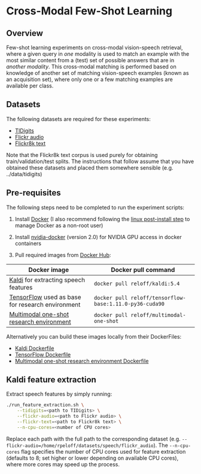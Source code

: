Cross-Modal Few-Shot Learning
=============================

Overview
--------
Few-shot learning experiments on cross-modal vision-speech retrieval, where a given query in *one* modality is used to match an example with the most similar content from a (test) set of possible answers that are in *another modality*. This cross-modal matching is performed based on knowledge of another set of matching vision-speech examples (known as an acquisition set), where only one or a few matching examples are available per class.

Datasets
--------

The following datasets are required for these experiments:

- [TIDigits](https://catalog.ldc.upenn.edu/LDC93S10)
- [Flickr audio](https://groups.csail.mit.edu/sls/downloads/flickraudio/)
- [Flickr8k text](http://nlp.cs.illinois.edu/HockenmaierGroup/Framing_Image_Description/Flickr8k_text.zip)

Note that the Flickr8k text corpus is used purely for obtaining train/validation/test splits.
The instructions that follow assume that you have obtained these datasets and placed them somewhere sensible (e.g. ../data/tidigits)

Pre-requisites
--------------
The following steps need to be completed to run the experiment scripts:

1. Install [Docker](https://docs.docker.com/install/) (I also recommend following the [linux post-install step](https://docs.docker.com/install/linux/linux-postinstall/) to manage Docker as a non-root user)

2. Install [nvidia-docker](https://github.com/NVIDIA/nvidia-docker) (version 2.0) for NVIDIA GPU access in docker containers

3. Pull required images from [Docker Hub](https://hub.docker.com):

| Docker image | Docker pull command |
| ------------- | -------------------|
| [Kaldi](https://hub.docker.com/r/reloff/kaldi) for extracting speech features | `docker pull reloff/kaldi:5.4` |
| [TensorFlow](https://hub.docker.com/r/reloff/tensorflow-base) used as base for research environment | `docker pull reloff/tensorflow-base:1.11.0-py36-cuda90` |
| [Multimodal one-shot research environment](https://hub.docker.com/r/reloff/multimodal-one-shot) | `docker pull reloff/multimodal-one-shot` |

Alternatively you can build these images locally from their DockerFiles:
- [Kaldi Dockerfile](https://github.com/rpeloff/research-images/blob/master/kaldi/Dockerfile)
- [TensorFlow Dockerfile](https://github.com/rpeloff/research-images/blob/master/tensorflow_base/python36_cuda90/Dockerfile)
- [Multimodal one-shot research environment Dockerfile](https://github.com/rpeloff/multimodal-one-shot-learning/blob/master/docker/Dockerfile)

Kaldi feature extraction
------------------------

Extract speech features by simply running:

```bash
./run_feature_extraction.sh \
    --tidigits=<path to TIDigits> \
    --flickr-audio=<path to Flickr audio> \
    --flickr-text=<path to Flickr8k text> \
    --n-cpu-cores=<number of CPU cores>
```
    
Replace each path with the full path to the corresponding dataset (e.g. `--flickr-audio=/home/rpeloff/datasets/speech/flickr_audio`).
The `--n-cpu-cores` flag specifies the number of CPU cores used for feature extraction (defaults to 8; set higher or lower depending on available CPU cores), where more cores may speed up the process.


